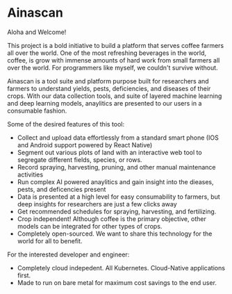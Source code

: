 # Ainascan

Aloha and Welcome!

This project is a bold initiative to build a platform that serves coffee farmers all over the world. One of the most refreshing beverages in the world, coffee, is grow with immense amounts of hard work from small farmers all over the world. For programmers like myself, we couldn't survive without. 

Ainascan is a tool suite and platform purpose built for researchers and farmers to understand yields, pests, deficiencies, and diseases of their crops. With our data collection tools, and suite of layered machine learning and deep learning models, anaylitics are presented to our users in a consumable fashion.

Some of the desired features of this tool:

- Collect and upload data effortlessly from a standard smart phone (IOS and Android support powered by React Native)
- Segment out various plots of land with an interactive web tool to segregate different fields, species, or rows.
- Record spraying, harvesting, pruning, and other manual maintenance activities
- Run complex AI powered anaylitics and gain insight into the dieases, pests, and deficencies present
- Data is presented at a high level for easy consumability to farmers, but deep insights for researchers are just a few clicks away
- Get recommended schedules for spraying, harvesting, and fertilizing.
- Crop independent! Although coffee is the primary objective, other models can be integrated for other types of crops.
- Completely open-sourced. We want to share this technology for the world for all to benefit.

For the interested developer and engineer:

- Completely cloud indepedent. All Kubernetes. Cloud-Native applications first.
- Made to run on bare metal for maximum cost savings to the end user.
